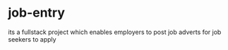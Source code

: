 # job-entry
its a fullstack project which enables employers to post  job adverts for job seekers to apply
